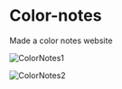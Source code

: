 # Color-notes
Made a color notes website 

![ColorNotes1](https://github.com/user-attachments/assets/db0c6245-0af9-4d00-892f-b877e9523faa)


![ColorNotes2](https://github.com/user-attachments/assets/d594242f-74cc-424e-b754-b57b33160fe2)
